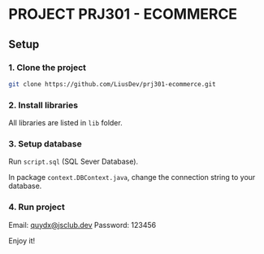 # PROJECT PRJ301 - ECOMMERCE

## Setup

### 1. Clone the project

```bash
git clone https://github.com/LiusDev/prj301-ecommerce.git
```

### 2. Install libraries

All libraries are listed in `lib` folder.

### 3. Setup database

Run `script.sql` (SQL Sever Database).

In package `context.DBContext.java`, change the connection string to your database.

### 4. Run project

Email: quydx@jsclub.dev
Password: 123456

Enjoy it!
